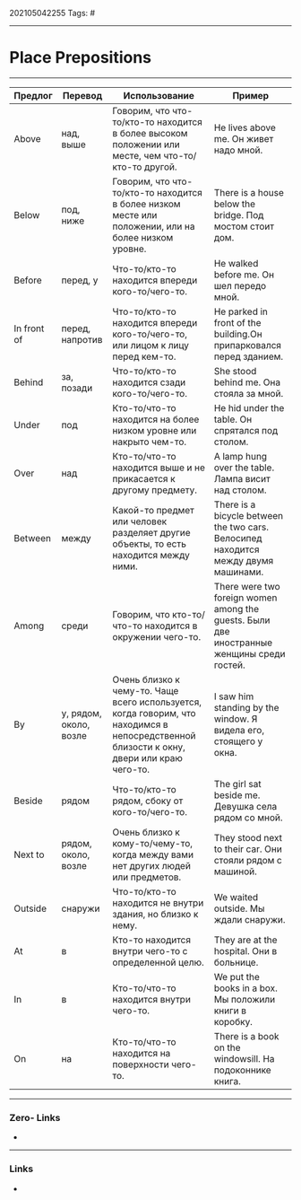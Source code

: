 202105042255
Tags: #

---
# Place Prepositions
---

|Предлог|Перевод|Использование|Пример|
|--- |--- |--- |--- |
|Above|над, выше|Говорим, что что-то/кто-то находится в более высоком положении или месте, чем что-то/кто-то другой.|He lives above me. Он живет надо мной.|
|Below|под, ниже|Говорим, что что-то/кто-то находится в более низком месте или положении, или на более низком уровне.|There is a house below the bridge. Под мостом стоит дом.|
|Before|перед, у|Что-то/кто-то находится впереди кого-то/чего-то.|He walked before me. Он шел передо мной.|
|In front of|перед, напротив|Что-то/кто-то находится впереди кого-то/чего-то, или лицом к лицу перед кем-то.|He parked in front of the building.Он припарковался перед зданием.|
|Behind|за, позади|Что-то/кто-то находится сзади кого-то/чего-то.|She stood behind me. Она стояла за мной.|
|Under|под|Кто-то/что-то находится на более низком уровне или накрыто чем-то.|He hid under the table. Он спрятался под столом.|
|Over|над|Кто-то/что-то находится выше и не прикасается к другому предмету.|A lamp hung over the table. Лампа висит над столом.|
|Between|между|Какой-то предмет или человек разделяет другие объекты, то есть находится между ними.|There is a bicycle between the two cars.  Велосипед находится между двумя машинами.|
|Among|среди|Говорим, что кто-то/что-то находится в окружении чего-то.|There were two foreign women among the guests. Были две иностранные женщины среди гостей.|
|By|у, рядом, около, возле|Очень близко к чему-то. Чаще всего используется, когда говорим, что находимся в непосредственной близости к окну, двери или краю чего-то.|I saw him standing by the window. Я видела его, стоящего у окна.|
|Beside|рядом|Что-то/кто-то рядом, сбоку от кого-то/чего-то.|The girl sat beside me. Девушка села рядом со мной.|
|Next to|рядом, около, возле|Очень близко к кому-то/чему-то, когда между вами нет других людей или предметов.|They stood next to their car. Они стояли рядом с машиной.|
|Outside|снаружи|Что-то/кто-то находится не внутри здания, но близко к нему.|We waited outside. Мы ждали снаружи.|
|At|в|Кто-то находится внутри чего-то с определенной целю.|They are at the hospital. Они в больнице.|
|In|в|Кто-то/что-то находится внутри чего-то.|We put the books in a box. Мы положили книги в коробку.|
|On|на|Кто-то/что-то находится на поверхности чего-то.|There is a book on the windowsill. На подоконнике книга.|

---
### Zero- Links
- 

---
### Links
-